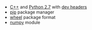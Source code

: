 * <i></i> [C++](https://isocpp.org/) and 
  [Python 2.7](https://www.python.org/download/releases/2.7/) with
  [dev headers](https://docs.python.org/devguide/setup.html#build-dependencies)
* <i></i> [pip](https://pypi.python.org/pypi/pip) package manager
* <i></i> [wheel](http://pythonwheels.com/) package format
* <i></i> [numpy](http://www.numpy.org/) module
